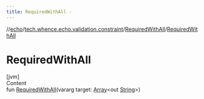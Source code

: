 ```yaml
---
title: RequiredWithAll -
---
```

//[echo](../../index.md)/[tech.whence.echo.validation.constraint](../index.md)/[RequiredWithAll](index.md)/[RequiredWithAll](-required-with-all.md)



# RequiredWithAll  
[jvm]  
Content  
fun [RequiredWithAll](-required-with-all.md)(vararg target: [Array](https://kotlinlang.org/api/latest/jvm/stdlib/kotlin/-array/index.html)<out [String](https://kotlinlang.org/api/latest/jvm/stdlib/kotlin/-string/index.html)>)  




